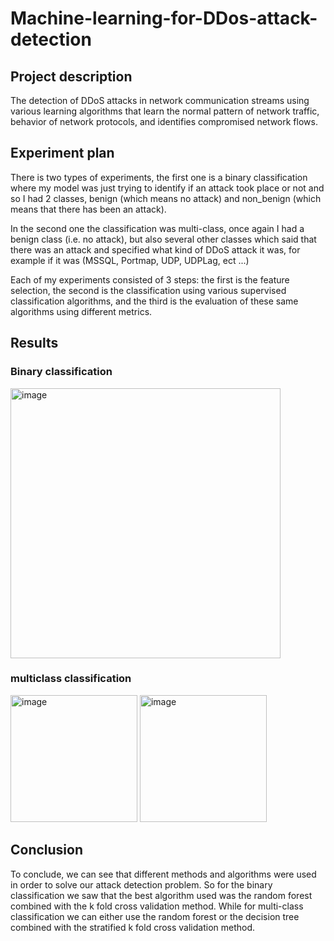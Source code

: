 # Machine-learning-for-DDos-attack-detection

## Project description 

The detection of DDoS attacks in network communication streams using various learning algorithms that learn the normal pattern of network traffic, behavior of network protocols, and identifies compromised network flows.

## Experiment plan 

There is two types of experiments, the first one is a binary classification where my model was just trying to identify if an attack took place or not and so I had 2 classes, benign (which means no attack) and non_benign (which means that there has been an attack).

In the second one the classification was multi-class, once again I had a benign class (i.e. no attack), but also several other classes which said that there was an attack and specified what kind of DDoS attack it was, for example if it was (MSSQL, Portmap, UDP, UDPLag, ect ...)

Each of my experiments consisted of 3 steps: the first is the feature selection, the second is the classification using various supervised classification algorithms, and the third is the evaluation of these same algorithms using different metrics.

## Results 

### Binary classification

<img width="432" alt="image" src="https://user-images.githubusercontent.com/44711173/118894652-a96bf680-b8d2-11eb-8fd1-8b48c0f2c587.png">


### multiclass classification

<img width="203" alt="image" src="https://user-images.githubusercontent.com/44711173/118894711-c6a0c500-b8d2-11eb-94d9-4865d2daf5ab.png">  <img width="203" alt="image" src="https://user-images.githubusercontent.com/44711173/118894730-cf919680-b8d2-11eb-92b2-11974e01da22.png">

## Conclusion

To conclude, we can see that different methods and algorithms were used in order to solve our attack detection problem. So for the binary classification we saw that the best algorithm used was the random forest combined with the k fold cross validation method. While for multi-class classification we can either use the random forest or the decision tree combined with the stratified k fold cross validation method.

